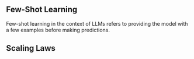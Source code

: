 
## Few-Shot Learning

Few-shot learning in the context of LLMs refers to providing the model with a few examples before making predictions.

## Scaling Laws
